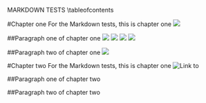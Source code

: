 MARKDOWN TESTS
\tableofcontents

#Chapter one
For the Markdown tests, this is chapter one
![](http://some.server.com/link.png)

##Paragraph one of chapter one
![](:tip)
![](/absolute/path/tip.png)
![](relative/path/tip.png)
![](../relative/path/tip.png)

##Paragraph two of chapter one
![](:~Test)

#Chapter two
For the Markdown tests, this is chapter one
![Link to ](#paragraphoneofchaptertwo)

##Paragraph one of chapter two

##Paragraph two of chapter two
